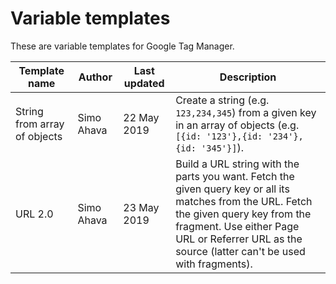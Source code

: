 # Variable templates
These are variable templates for Google Tag Manager.

| Template name | Author | Last updated | Description |
|---------------|--------|--------------|-------------|
| String from array of objects | Simo Ahava | 22 May 2019 | Create a string (e.g. `123,234,345`) from a given key in an array of objects (e.g. `[{id: '123'},{id: '234'},{id: '345'}]`). |
| URL 2.0 | Simo Ahava | 23 May 2019 | Build a URL string with the parts you want. Fetch the given query key or all its matches from the URL. Fetch the given query key from the fragment. Use either Page URL or Referrer URL as the source (latter can't be used with fragments). |
